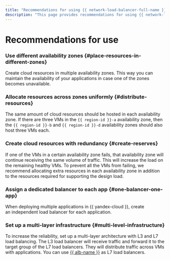 ```yaml
---
title: "Recommendations for using {{ network-load-balancer-full-name }}"
description: "This page provides recommendations for using {{ network-load-balancer-name }}."
---
```


# Recommendations for use

### Use different availability zones {#place-resources-in-different-zones}

Create cloud resources in multiple availability zones. This way you can maintain the availability of your applications in case one of the zones becomes unavailable.

### Allocate resources across zones uniformly {#distribute-resources}

The same amount of cloud resources should be hosted in each availability zone. If there are three VMs in the `{{ region-id }}-a` availability zone, then the `{{ region-id }}-b` and `{{ region-id }}-d` availability zones should also host three VMs each.

### Create cloud resources with redundancy {#create-reserves}

If one of the VMs in a certain availability zone fails, that availability zone will continue receiving the same volume of traffic. This will increase the load on the remaining healthy VMs. To prevent all the VMs from failing, we recommend allocating extra resources in each availability zone in addition to the resources required for supporting the design load.

### Assign a dedicated balancer to each app {#one-balancer-one-app}

When deploying multiple applications in {{ yandex-cloud }}, create an independent load balancer for each application.

### Set up a multi-layer infrastructure {#multi-level-infrastructure}

To increase the reliability, set up a multi-layer architecture with L3 and L7 load balancing. The L3 load balancer will receive traffic and forward it to the target group of the L7 load balancers. They will distribute traffic across VMs with applications. You can use [{{ alb-name }}](../../application-load-balancer/) as L7 load balancers.
